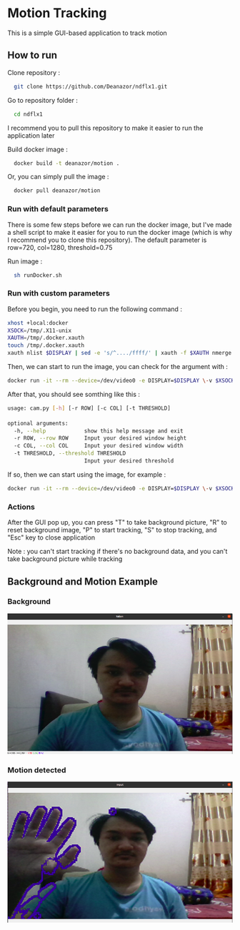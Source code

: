 # Motion Tracking

This is a simple GUI-based application to track motion

## How to run

Clone repository :

```bash
  git clone https://github.com/Deanazor/ndflx1.git
```

Go to repository folder :

```bash
  cd ndflx1
```

I recommend you to pull this repository to make it easier to run the application later

Build docker image :

```bash
  docker build -t deanazor/motion .
```

Or, you can simply pull the image :

```bash
  docker pull deanazor/motion
```

### Run with default parameters
There is some few steps before we can run the docker image, but I've made a shell script to make it easier for you to run the docker image (which is why I recommend you to clone this repository). The default parameter is row=720, col=1280, threshold=0.75

Run image :

```bash
  sh runDocker.sh
```

### Run with custom parameters
Before you begin, you need to run the following command :

```bash
xhost +local:docker
XSOCK=/tmp/.X11-unix
XAUTH=/tmp/.docker.xauth
touch /tmp/.docker.xauth
xauth nlist $DISPLAY | sed -e 's/^..../ffff/' | xauth -f $XAUTH nmerge -
```

Then, we can start to run the image, you can check for the argument with :

```bash
docker run -it --rm --device=/dev/video0 -e DISPLAY=$DISPLAY \-v $XSOCK:$XSOCK -v $XAUTH:$XAUTH -e XAUTHORITY=$XAUTH -v ${PWD}:/src  -it deanazor/motion -h
```

After that, you should see somthing like this : 

```bash
usage: cam.py [-h] [-r ROW] [-c COL] [-t THRESHOLD]

optional arguments:
  -h, --help            show this help message and exit
  -r ROW, --row ROW     Input your desired window height
  -c COL, --col COL     Input your desired window width
  -t THRESHOLD, --threshold THRESHOLD
                        Input your desired threshold
```
If so, then we can start using the image, for example :
```bash
docker run -it --rm --device=/dev/video0 -e DISPLAY=$DISPLAY \-v $XSOCK:$XSOCK -v $XAUTH:$XAUTH -e XAUTHORITY=$XAUTH -v ${PWD}:/src  -it deanazor/motion -r 400 -c 800
```
### Actions

After the GUI pop up, you can press "T" to take background picture, "R" to reset background image, "P" to start tracking, "S" to stop tracking, and "Esc" key to close application

Note : you can't start tracking if there's no background data, and you can't take background picture while tracking

## Background and Motion Example
### Background
![Input](./Foto/cap_1.png)
### Motion detected
![Output](./Foto/cap_2.png)